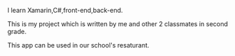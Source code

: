 I learn Xamarin,C#,front-end,back-end.

This is my project which is written by me and other 2 classmates in second grade.

This app can be used in our school's resaturant.
